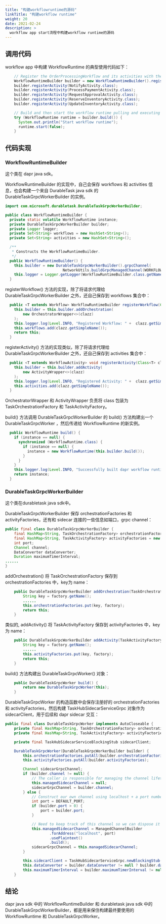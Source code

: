 ```yaml
---
title: "构建workflowruntime的源码"
linkTitle: "构建workflow runtime"
weight: 20
date: 2021-02-24
description: >
  workflow app start流程中构建workflow runtime的源码
---
```


## 调用代码

workflow app 中构建 WorkflowRuntime 的典型使用代码如下：

```java
    // Register the OrderProcessingWorkflow and its activities with the builder.
    WorkflowRuntimeBuilder builder = new WorkflowRuntimeBuilder().registerWorkflow(OrderProcessingWorkflow.class);
    builder.registerActivity(NotifyActivity.class);
    builder.registerActivity(ProcessPaymentActivity.class);
    builder.registerActivity(RequestApprovalActivity.class);
    builder.registerActivity(ReserveInventoryActivity.class);
    builder.registerActivity(UpdateInventoryActivity.class);

    // Build and then start the workflow runtime pulling and executing tasks
    try (WorkflowRuntime runtime = builder.build()) {
      System.out.println("Start workflow runtime");
      runtime.start(false);
    }
```

## 代码实现

### WorkflowRuntimeBuilder

这个类在 dapr java sdk。

WorkflowRuntimeBuilder 的实现中，自己会保存 workflows 和 activities 信息，也会构建一个来自 DurableTask java sdk 的 DurableTaskGrpcWorkerBuilder 的实例。

```java
import com.microsoft.durabletask.DurableTaskGrpcWorkerBuilder;

public class WorkflowRuntimeBuilder {
  private static volatile WorkflowRuntime instance;
  private DurableTaskGrpcWorkerBuilder builder;
  private Logger logger;
  private Set<String> workflows = new HashSet<String>();
  private Set<String> activities = new HashSet<String>();

  /**
   * Constructs the WorkflowRuntimeBuilder.
   */
  public WorkflowRuntimeBuilder() {
    this.builder = new DurableTaskGrpcWorkerBuilder().grpcChannel(
                          NetworkUtils.buildGrpcManagedChannel(WORKFLOW_INTERCEPTOR));
    this.logger = Logger.getLogger(WorkflowRuntimeBuilder.class.getName());
  }
```

registerWorkflow() 方法的实现，除了将请求代理给 DurableTaskGrpcWorkerBuilder 之外，还自己保存到 workflows 集合中：

```java
  public <T extends Workflow> WorkflowRuntimeBuilder registerWorkflow(Class<T> clazz) {
    this.builder = this.builder.addOrchestration(
        new OrchestratorWrapper<>(clazz)
    );
    this.logger.log(Level.INFO, "Registered Workflow: " +  clazz.getSimpleName());
    this.workflows.add(clazz.getSimpleName());
    return this;
  }
```

registerActivity() 方法的实现类似，除了将请求代理给 DurableTaskGrpcWorkerBuilder 之外，还自己保存到 activities 集合中：

```java
  public <T extends WorkflowActivity> void registerActivity(Class<T> clazz) {
    this.builder = this.builder.addActivity(
        new ActivityWrapper<>(clazz)
    );
    this.logger.log(Level.INFO, "Registered Activity: " +  clazz.getSimpleName());
    this.activities.add(clazz.getSimpleName());
  }
```

OrchestratorWrapper 和 ActivityWrapper 负责将 class 包装为 TaskOrchestrationFactory 和 TaskActivityFactory。

build() 方法调用 DurableTaskGrpcWorkerBuilder 的 build() 方法构建出一个 DurableTaskGrpcWorker ，然后传递给 WorkflowRuntime 的新实例。

```java
  public WorkflowRuntime build() {
    if (instance == null) {
      synchronized (WorkflowRuntime.class) {
        if (instance == null) {
          instance = new WorkflowRuntime(this.builder.build());
        }
      }
    }
    this.logger.log(Level.INFO, "Successfully built dapr workflow runtime");
    return instance;
  }
```

### DurableTaskGrpcWorkerBuilder

这个类在durabletask java sdk中。

DurableTaskGrpcWorkerBuilder 保存 orchestrationFactories 和 activityFactories，还有和 sidecar 连接的一些信息如端口，grpc channel：

```java
public final class DurableTaskGrpcWorkerBuilder {
    final HashMap<String, TaskOrchestrationFactory> orchestrationFactories = new HashMap<>();
    final HashMap<String, TaskActivityFactory> activityFactories = new HashMap<>();
    int port;
    Channel channel;
    DataConverter dataConverter;
    Duration maximumTimerInterval;
......
}
```

addOrchestration() 将 TaskOrchestrationFactory 保存到 orchestrationFactories 中，key为 name：

```java
    public DurableTaskGrpcWorkerBuilder addOrchestration(TaskOrchestrationFactory factory) {
        String key = factory.getName();
        ......
        this.orchestrationFactories.put(key, factory);
        return this;
    }
```

类似的, addActivity() 将 TaskActivityFactory 保存到 activityFactories 中，key为 name：

```java
    public DurableTaskGrpcWorkerBuilder addActivity(TaskActivityFactory factory) {
        String key = factory.getName();
        ......
        this.activityFactories.put(key, factory);
        return this;
    }
```

build() 方法构建出 DurableTaskGrpcWorker() 对象：

```java
    public DurableTaskGrpcWorker build() {
        return new DurableTaskGrpcWorker(this);
    }
```

DurableTaskGrpcWorker 的构造函数中会保存注册好的 orchestrationFactories 和 activityFactories，然后构建 TaskHubSidecarServiceGrpc 对象作为 sidecarClient，用于后续和 dapr sidecar 交互：

```java
public final class DurableTaskGrpcWorker implements AutoCloseable {
    private final HashMap<String, TaskOrchestrationFactory> orchestrationFactories = new HashMap<>();
    private final HashMap<String, TaskActivityFactory> activityFactories = new HashMap<>();

    private final TaskHubSidecarServiceBlockingStub sidecarClient;

    DurableTaskGrpcWorker(DurableTaskGrpcWorkerBuilder builder) {
        this.orchestrationFactories.putAll(builder.orchestrationFactories);
        this.activityFactories.putAll(builder.activityFactories);

        Channel sidecarGrpcChannel;
        if (builder.channel != null) {
            // The caller is responsible for managing the channel lifetime
            this.managedSidecarChannel = null;
            sidecarGrpcChannel = builder.channel;
        } else {
            // Construct our own channel using localhost + a port number
            int port = DEFAULT_PORT;
            if (builder.port > 0) {
                port = builder.port;
            }

            // Need to keep track of this channel so we can dispose it on close()
            this.managedSidecarChannel = ManagedChannelBuilder
                    .forAddress("localhost", port)
                    .usePlaintext()
                    .build();
            sidecarGrpcChannel = this.managedSidecarChannel;
        }

        this.sidecarClient = TaskHubSidecarServiceGrpc.newBlockingStub(sidecarGrpcChannel);
        this.dataConverter = builder.dataConverter != null ? builder.dataConverter : new JacksonDataConverter();
        this.maximumTimerInterval = builder.maximumTimerInterval != null ? builder.maximumTimerInterval : DEFAULT_MAXIMUM_TIMER_INTERVAL;
    }
```

## 结论

dapr java sdk 中的 WorkflowRuntimeBuilder 和 durabletask java sdk 中的 DurableTaskGrpcWorkerBuilder，都是用来保住构建最终要使用的 WorkflowRuntime 和 DurableTaskGrpcWorker。